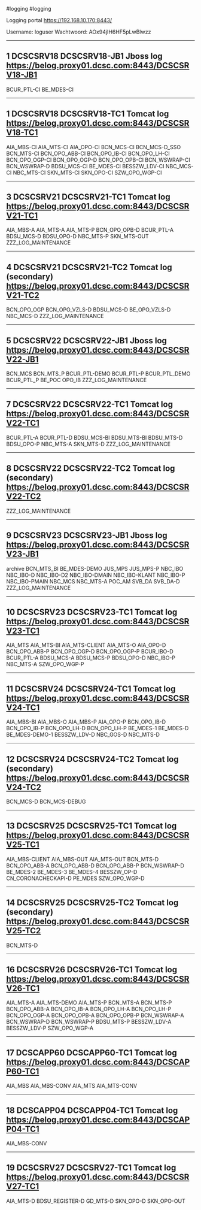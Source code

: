 #logging
#logging

Logging portal
https://192.168.10.170:8443/

Username: 	loguser
Wachtwoord: AOx94jIH6HF5pLwBlwzz

---------------------------------------------------------------------------------------------
1	DCSCSRV18	DCSCSRV18-JB1	Jboss log	https://belog.proxy01.dcsc.com:8443/DCSCSRV18-JB1
--------------------------------------------
BCUR_PTL-CI
BE_MDES-CI 

---------------------------------------------------------------------------------------------
1	DCSCSRV18	DCSCSRV18-TC1	Tomcat log	https://belog.proxy01.dcsc.com:8443/DCSCSRV18-TC1
--------------------------------------------
AIA_MBS-CI
AIA_MTS-CI
AIA_OPO-CI
BCN_MCS-CI
BCN_MCS-D_SSO
BCN_MTS-CI
BCN_OPO_ABB-CI
BCN_OPO_IB-CI
BCN_OPO_LH-CI
BCN_OPO_OGP-CI
BCN_OPO_OGP-D
BCN_OPO_OPB-CI
BCN_WSWRAP-CI
BCN_WSWRAP-D
BDSU_MCS-CI
BE_MDES-CI
BESSZW_LDV-CI
NBC_MCS-CI
NBC_MTS-CI
SKN_MTS-CI
SKN_OPO-CI
SZW_OPO_WGP-CI

---------------------------------------------------------------------------------------------
3	DCSCSRV21	DCSCSRV21-TC1	Tomcat log	https://belog.proxy01.dcsc.com:8443/DCSCSRV21-TC1
--------------------------------------------
AIA_MBS-A
AIA_MTS-A
AIA_MTS-P
BCN_OPO_OPB-D
BCUR_PTL-A
BDSU_MCS-D
BDSU_OPO-D
NBC_MTS-P
SKN_MTS-OUT
ZZZ_LOG_MAINTENANCE

---------------------------------------------------------------------------------------------
4	DCSCSRV21	DCSCSRV21-TC2	Tomcat log (secondary)	https://belog.proxy01.dcsc.com:8443/DCSCSRV21-TC2
--------------------------------------------
BCN_OPO_OGP
BCN_OPO_VZLS-D
BDSU_MCS-D
BE_OPO_VZLS-D
NBC_MCS-D
ZZZ_LOG_MAINTENANCE

---------------------------------------------------------------------------------------------
5	DCSCSRV22	DCSCSRV22-JB1	Jboss log	https://belog.proxy01.dcsc.com:8443/DCSCSRV22-JB1
--------------------------------------------
BCN_MCS
BCN_MTS_P
BCUR_PTL-DEMO
BCUR_PTL-P
BCUR_PTL_DEMO
BCUR_PTL_P
BE_POC
OPO_IB
ZZZ_LOG_MAINTENANCE

---------------------------------------------------------------------------------------------
7	DCSCSRV22	DCSCSRV22-TC1	Tomcat log	https://belog.proxy01.dcsc.com:8443/DCSCSRV22-TC1
--------------------------------------------
BCUR_PTL-A
BCUR_PTL-D
BDSU_MCS-BI
BDSU_MTS-BI
BDSU_MTS-D
BDSU_OPO-P
NBC_MTS-A
SKN_MTS-D
ZZZ_LOG_MAINTENANCE

---------------------------------------------------------------------------------------------
8	DCSCSRV22	DCSCSRV22-TC2	Tomcat log (secondary)	https://belog.proxy01.dcsc.com:8443/DCSCSRV22-TC2
--------------------------------------------
ZZZ_LOG_MAINTENANCE

--------------------------------------------------------------------------------------------- 
9	DCSCSRV23	DCSCSRV23-JB1	Jboss log	https://belog.proxy01.dcsc.com:8443/DCSCSRV23-JB1
--------------------------------------------
archive
BCN_MTS_BI
BE_MDES-DEMO
JUS_MPS
JUS_MPS-P
NBC_IBO
NBC_IBO-D
NBC_IBO-D2
NBC_IBO-DMAIN
NBC_IBO-KLANT
NBC_IBO-P
NBC_IBO-PMAIN
NBC_MCS
NBC_MTS-A
POC_AM
SVB_DA
SVB_DA-D
ZZZ_LOG_MAINTENANCE

---------------------------------------------------------------------------------------------
10	DCSCSRV23	DCSCSRV23-TC1	Tomcat log	https://belog.proxy01.dcsc.com:8443/DCSCSRV23-TC1
--------------------------------------------
AIA_MTS
AIA_MTS-BI
AIA_MTS-CLIENT
AIA_MTS-O
AIA_OPO-D
BCN_OPO_ABB-P
BCN_OPO_OGP-D
BCN_OPO_OGP-P
BCUR_IBO-D
BCUR_PTL-A
BDSU_MCS-A
BDSU_MCS-P
BDSU_OPO-D
NBC_IBO-P
NBC_MTS-A
SZW_OPO_WGP-P 

---------------------------------------------------------------------------------------------
11	DCSCSRV24	DCSCSRV24-TC1	Tomcat log	https://belog.proxy01.dcsc.com:8443/DCSCSRV24-TC1
--------------------------------------------
AIA_MBS-BI
AIA_MBS-O
AIA_MBS-P
AIA_OPO-P
BCN_OPO_IB-D
BCN_OPO_IB-P
BCN_OPO_LH-D
BCN_OPO_LH-P
BE_MDES-1
BE_MDES-D
BE_MDES-DEMO-1
BESSZW_LDV-D
NBC_GOS-D
NBC_MTS-D

---------------------------------------------------------------------------------------------
12	DCSCSRV24	DCSCSRV24-TC2	Tomcat log (secondary)	https://belog.proxy01.dcsc.com:8443/DCSCSRV24-TC2 
--------------------------------------------
BCN_MCS-D
BCN_MCS-DEBUG

---------------------------------------------------------------------------------------------
13	DCSCSRV25	DCSCSRV25-TC1	Tomcat log	https://belog.proxy01.dcsc.com:8443/DCSCSRV25-TC1 
--------------------------------------------
AIA_MBS-CLIENT
AIA_MBS-OUT
AIA_MTS-OUT
BCN_MTS-D
BCN_OPO_ABB-A
BCN_OPO_ABB-D
BCN_OPO_ABB-P
BCN_WSWRAP-D
BE_MDES-2
BE_MDES-3
BE_MDES-4
BESSZW_OP-D
CN_CORONACHECKAPI-D
PE_MDES
SZW_OPO_WGP-D

---------------------------------------------------------------------------------------------
14	DCSCSRV25	DCSCSRV25-TC2	Tomcat log (secondary)	https://belog.proxy01.dcsc.com:8443/DCSCSRV25-TC2
--------------------------------------------
BCN_MTS-D 

--------------------------------------------------------------------------------------------- 
16	DCSCSRV26	DCSCSRV26-TC1	Tomcat log	https://belog.proxy01.dcsc.com:8443/DCSCSRV26-TC1
--------------------------------------------
AIA_MTS-A
AIA_MTS-DEMO
AIA_MTS-P
BCN_MTS-A
BCN_MTS-P
BCN_OPO_ABB-A
BCN_OPO_IB-A
BCN_OPO_LH-A
BCN_OPO_LH-P
BCN_OPO_OGP-A
BCN_OPO_OPB-A
BCN_OPO_OPB-P
BCN_WSWRAP-A
BCN_WSWRAP-D
BCN_WSWRAP-P
BDSU_MTS-P
BESSZW_LDV-A
BESSZW_LDV-P
SZW_OPO_WGP-A

---------------------------------------------------------------------------------------------
17	DCSCAPP60	DCSCAPP60-TC1	Tomcat log	https://belog.proxy01.dcsc.com:8443/DCSCAPP60-TC1
--------------------------------------------
AIA_MBS
AIA_MBS-CONV
AIA_MTS
AIA_MTS-CONV

---------------------------------------------------------------------------------------------
18	DCSCAPP04	DCSCAPP04-TC1	Tomcat log	https://belog.proxy01.dcsc.com:8443/DCSCAPP04-TC1
--------------------------------------------
AIA_MBS-CONV

---------------------------------------------------------------------------------------------
19	DCSCSRV27	DCSCSRV27-TC1	Tomcat log	https://belog.proxy01.dcsc.com:8443/DCSCSRV27-TC1
--------------------------------------------
AIA_MTS-D
BDSU_REGISTER-D
GD_MTS-D
SKN_OPO-D
SKN_OPO-OUT
